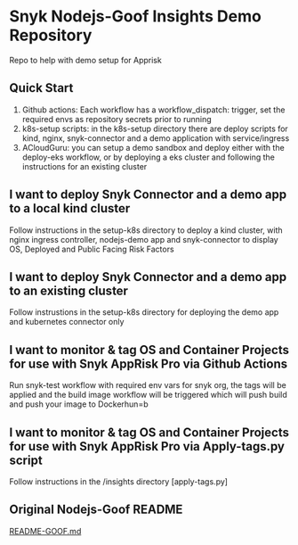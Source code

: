 # Snyk Nodejs-Goof Insights Demo Repository

Repo to help with demo setup for Apprisk

## Quick Start

1. Github actions: Each workflow has a workflow_dispatch: trigger, set the required envs as repository secrets prior to running
2. k8s-setup scripts: in the k8s-setup directory there are deploy scripts for kind, nginx, snyk-connector and a demo application with service/ingress
3. ACloudGuru: you can setup a demo sandbox and deploy either with the deploy-eks workflow, or by deploying a eks cluster and following the instructions for an existing cluster

## I want to deploy Snyk Connector and a demo app to a local kind cluster

Follow instructions in the setup-k8s directory to deploy a kind cluster, with nginx ingress controller, nodejs-demo app and snyk-connector to display OS, Deployed and Public Facing Risk Factors

## I want to deploy Snyk Connector and a demo app to an existing cluster

Follow instrustions in the setup-k8s directory for deploying the demo app and kubernetes connector only

## I want to monitor & tag OS and Container Projects for use with Snyk AppRisk Pro via Github Actions

Run snyk-test workflow with required env vars for snyk org, the tags will be applied and the build image workflow will be triggered which will push build and push your image to Dockerhun=b

## I want to monitor & tag OS and Container Projects for use with Snyk AppRisk Pro via Apply-tags.py script

Follow instructions in the /insights directory [apply-tags.py]

## Original Nodejs-Goof README

[README-GOOF.md](./README-GOOF.md)
